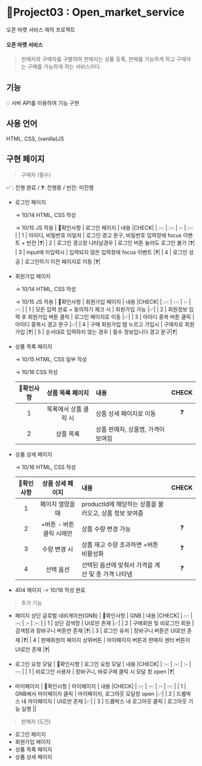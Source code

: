 # 📝Project03 : Open_market_service

오픈 마켓 서비스 제작 프로젝트

#### 오픈 마켓 서비스

> 판매자와 구매자를 구별하여 판매자는 상품 등록, 판매를 가능하게 하고 구매자는 구매를 가능하게 하는 서비스이다.

## 기능

💡 서버 API를 이용하여 기능 구현

## 사용 언어

HTML, CSS, (vanilla)JS

## 구현 페이지

> 구매자 (필수)

✅ : 진행 완료 / ❓: 진행중 / 빈칸: 미진행

- 로그인 페이지

  -> 10/14 HTML, CSS 작성

  -> 10/15 JS 적용
  | 📝확인사항 | 로그인 페이지 | 내용 |CHECK|
  | :-: | :-: | :- | :-: |
  | 1 | 아이디, 비밀번호 미일치 | 로그인 경고 문구, 비밀번호 입력창에 focus 이벤트 + 빈칸 |❓|
  | 2 | 로그인 경고창 나타날경우 | 로그인 버튼 눌러도 로그인 불가 |❓|
  | 3 | input에 미입력시 | 입력되지 않은 입력창에 focus 이벤트 |❓|
  | 4 | 로그인 성공 | 로그인하기 이전 페이지로 이동 |❓|

- 회원가입 페이지

  -> 10/14 HTML, CSS 작성

  -> 10/15 JS 적용
  | 📝확인사항 | 회원가입 페이지 | 내용 |CHECK|
  | :-: | :-: | :- | :-: |
  | 1 | 모든 입력 완료 + 동의하기 체크 시 | 회원가입 가능 |✅|
  | 2 | 회원정보 입력 후 회원가입 버튼 클릭 | 로그인 페이지로 이동 |✅|
  | 3 | 아이디 중복 버튼 클릭 | 아이디 중복시 경고 문구 |✅|
  | 4 | 구매 회원가입 탭 누르고 가입시 | 구매자로 회원가입 |❓|
  | 5 | 순서대로 입력하지 않는 경우 | 필수 정보입니다 경고 문구|❓|

- 상품 목록 페이지

  -> 10/15 HTML, CSS 일부 작성

  -> 10/16 CSS 작성

  | 📝확인사항 |   상품 목록 페이지    | 내용                               | CHECK |
  | :--------: | :-------------------: | :--------------------------------- | :---: |
  |     1      | 목록에서 상품 클릭 시 | 상품 상세 페이지로 이동            |  ❓   |
  |     2      |       상품 목록       | 상품 판매자, 상품명, 가격이 보여짐 |       |

- 상품 상세 페이지

  -> 10/16 HTML, CSS 작성

  | 📝확인사항 |     상품 상세 페이지     | 내용                                                   | CHECK |
  | :--------: | :----------------------: | :----------------------------------------------------- | :---: |
  |     1      |     페이지 열렸을 때     | productId에 해당하는 상품을 불러오고, 상품 정보 보여줌 |       |
  |     2      | +버튼 - 버튼 클릭 시에만 | 상품 수량 변경 가능                                    |  ❓   |
  |     3      |       수량 변경 시       | 상품 재고 수량 초과하면 +버튼 비활성화                 |  ❓   |
  |     4      |        선택 옵션         | 선택된 옵션에 맞춰서 가격을 계산 및 총 가격 나타냄     |  ❓   |

* 404 페이지 -> 10/16 작성 완료

> 추가 기능

- 페이지 상단 글로벌 네비게이션(GNB)
  | 📝확인사항 | GNB | 내용 |CHECK|
  | :-: | :-: | :- | :-: |
  | 1 | 상단 검색창 | UI로만 존재 |✅|
  | 2 | 구매회원 및 비로그인 회원 | 검색창과 장바구니 버튼만 존재 |❓|
  | 3 | 로그인 유저 | 장바구니 버튼은 UI로만 존재 |❓|
  | 4 | 판매회원의 페이지 상위버튼 | 마이페이지 버튼과 판매자 센터 버튼이 UI로만 존재 |❓|

- 로그인 요청 모달
  | 📝확인사항 | 로그인 요청 모달 | 내용 |CHECK|
  | :-: | :-: | :- | :-: |
  | 1 | 비로그인 사용자 | 장바구니, 바로구매 클릭 시 모달 창 open |❓|

- 마이페이지
  | 📝확인사항 | 마이페이지 | 내용 |CHECK|
  | :-: | :-: | :- | :-: |
  | 1 | GNB에서 마이페이지 클릭 | 마이페이지, 로그아웃 모달창 open |✅|
  | 2 | 드롭박스 내 마이페이지 | UI로만 존재 |✅|
  | 3 | 드롭박스 내 로그아웃 클릭 | 로그아웃 기능 실행 ||

> 판매자 (도전)

- 로그인 페이지
- 회원가입 페이지
- 상품 목록 페이지
- 상품 상세 페이지
